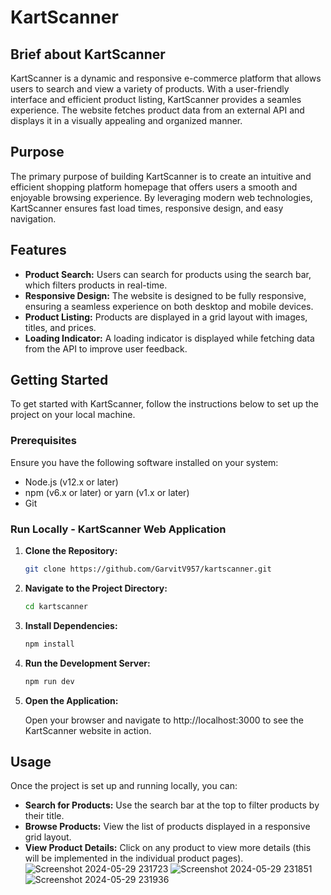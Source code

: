 # KartScanner

## Brief about KartScanner

KartScanner is a dynamic and responsive e-commerce platform that allows users to search and view a variety of products. With a user-friendly interface and efficient product listing, KartScanner provides a seamles experience. The website fetches product data from an external API and displays it in a visually appealing and organized manner.

## Purpose

The primary purpose of building KartScanner is to create an intuitive and efficient shopping platform homepage that offers users a smooth and enjoyable browsing experience. By leveraging modern web technologies, KartScanner ensures fast load times, responsive design, and easy navigation.

## Features

- **Product Search:** Users can search for products using the search bar, which filters products in real-time.
- **Responsive Design:** The website is designed to be fully responsive, ensuring a seamless experience on both desktop and mobile devices.
- **Product Listing:** Products are displayed in a grid layout with images, titles, and prices.
- **Loading Indicator:** A loading indicator is displayed while fetching data from the API to improve user feedback.

## Getting Started

To get started with KartScanner, follow the instructions below to set up the project on your local machine.

### Prerequisites

Ensure you have the following software installed on your system:

- Node.js (v12.x or later)
- npm (v6.x or later) or yarn (v1.x or later)
- Git

### Run Locally - KartScanner Web Application

1. **Clone the Repository:**

   ```sh
   git clone https://github.com/GarvitV957/kartscanner.git
   ```

2. **Navigate to the Project Directory:**
   
   ```sh
   cd kartscanner
   ```
3. **Install Dependencies:**

   ```sh
   npm install
   ```

4. **Run the Development Server:**

   ```sh
   npm run dev
   ```

5. **Open the Application:**
   
   Open your browser and navigate to http://localhost:3000 to see the KartScanner website in action.

## Usage
Once the project is set up and running locally, you can:

- **Search for Products:** Use the search bar at the top to filter products by their title.
- **Browse Products:** View the list of products displayed in a responsive grid layout.
- **View Product Details:** Click on any product to view more details (this will be implemented in the individual product pages).
![Screenshot 2024-05-29 231723](https://github.com/GarvitV957/kartscanner/assets/79037725/8c9c6a6b-2a97-47e3-b634-b643c9169c20)
![Screenshot 2024-05-29 231851](https://github.com/GarvitV957/kartscanner/assets/79037725/c593052a-3a4e-4e18-a6fd-37e1f3c08fdb)
![Screenshot 2024-05-29 231936](https://github.com/GarvitV957/kartscanner/assets/79037725/41047305-09ac-4b13-9d6b-ce2bbfedc286)
